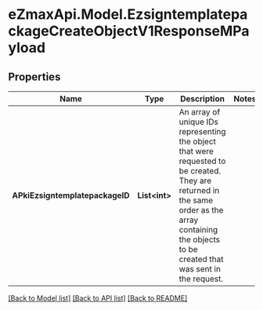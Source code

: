 
# eZmaxApi.Model.EzsigntemplatepackageCreateObjectV1ResponseMPayload

## Properties

Name | Type | Description | Notes
------------ | ------------- | ------------- | -------------
**APkiEzsigntemplatepackageID** | **List&lt;int&gt;** | An array of unique IDs representing the object that were requested to be created.  They are returned in the same order as the array containing the objects to be created that was sent in the request. | 

[[Back to Model list]](../README.md#documentation-for-models)
[[Back to API list]](../README.md#documentation-for-api-endpoints)
[[Back to README]](../README.md)

